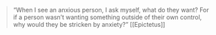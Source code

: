 > “When I see an anxious person, I ask myself, what do they want? For if a person wasn’t wanting something outside of their own control, why would they be stricken by anxiety?”
> [[Epictetus]]
